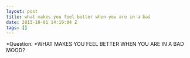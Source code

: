 ```yaml
---
layout: post
title: what makes you feel better when you are in a bad
date: 2013-10-01 14:19:04 Z
tags: []
---
```

*Question: *WHAT MAKES YOU FEEL BETTER WHEN YOU ARE IN A BAD MOOD?


